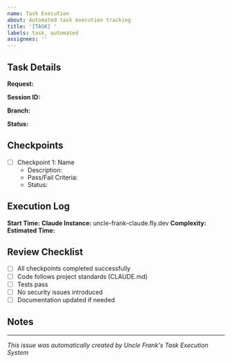 ```yaml
---
name: Task Execution
about: Automated task execution tracking
title: '[TASK] '
labels: task, automated
assignees: ''
---
```


## Task Details

**Request:** 
<!-- Original task request from user -->

**Session ID:** 
<!-- Claude execution session ID -->

**Branch:** 
<!-- GitHub branch created for this task -->

**Status:** 
<!-- Current status: decomposing | executing | awaiting-review | completed -->

## Checkpoints

<!-- Automatically generated checkpoint list -->
- [ ] Checkpoint 1: Name
  - Description: 
  - Pass/Fail Criteria: 
  - Status: 

## Execution Log

**Start Time:** 
**Claude Instance:** uncle-frank-claude.fly.dev
**Complexity:** 
**Estimated Time:** 

## Review Checklist

- [ ] All checkpoints completed successfully
- [ ] Code follows project standards (CLAUDE.md)
- [ ] Tests pass
- [ ] No security issues introduced
- [ ] Documentation updated if needed

## Notes

<!-- Any additional notes from execution -->

---
*This issue was automatically created by Uncle Frank's Task Execution System*